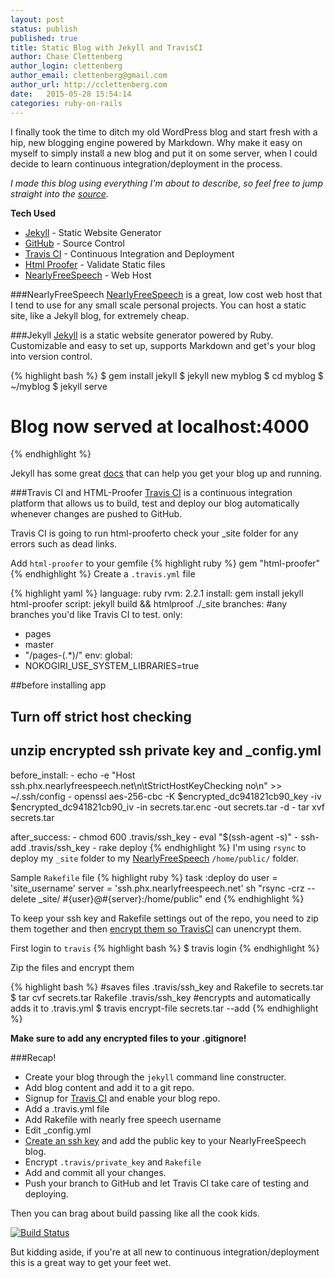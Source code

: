 ```yaml
---
layout: post
status: publish
published: true
title: Static Blog with Jekyll and TravisCI
author: Chase Clettenberg
author_login: clettenberg
author_email: clettenberg@gmail.com
author_url: http://cclettenberg.com
date:   2015-05-28 15:54:14
categories: ruby-on-rails
---
```


I finally took the time to ditch my old WordPress blog and start fresh with
a hip, new blogging engine powered by Markdown. Why make it easy on myself to
simply install a new blog and put it on some server, when I could decide to learn
continuous integration/deployment in the process.

*I made this blog using everything I'm about to describe, so feel free to jump straight into the [source](https://github.com/cacqw7/blog).*

**Tech Used**

 - [Jekyll](http://jekyllrb.com/) - Static Website Generator
 - [GitHub](http://github.com/) - Source Control
 - [Travis CI](https://travis-ci.org/) - Continuous Integration and Deployment
 - [Html Proofer](https://github.com/gjtorikian/html-proofer) - Validate Static files
 - [NearlyFreeSpeech](https://www.nearlyfreespeech.net/) - Web Host



###NearlyFreeSpeech
[NearlyFreeSpeech](http://nearlyfreespeech.net) is a great, low cost web host that I tend to use for any small scale personal projects. You can host a static site, like a Jekyll blog, for extremely cheap.

###Jekyll
[Jekyll](http://jekyllrb.com/) is a static website generator powered by Ruby. Customizable and easy to set up, supports Markdown and get's your blog into version control.

{% highlight bash %}
$ gem install jekyll
$ jekyll new myblog
$ cd myblog
$ ~/myblog $ jekyll serve
# Blog now served at localhost:4000
{% endhighlight %}

Jekyll has some great [docs](http://jekyllrb.com/docs/usage/) that can help you get your blog up and running.

###Travis CI and HTML-Proofer
[Travis CI](https://travis-ci.org/) is a continuous integration platform that allows us to build, test and deploy our blog automatically whenever changes are pushed to GitHub.

Travis CI is going to run html-prooferto check your _site folder for any errors such as dead links.

Add `html-proofer` to your gemfile
{% highlight ruby %}
gem "html-proofer"
{% endhighlight %}
Create a `.travis.yml` file

{% highlight yaml %}
language: ruby
rvm: 2.2.1
install: gem install jekyll html-proofer
script: jekyll build && htmlproof ./_site
branches:
  #any branches you'd like Travis CI to test.
  only:
  - pages
  - master
  - "/pages-(.*)/"
env:
  global:
  - NOKOGIRI_USE_SYSTEM_LIBRARIES=true

##before installing app
## Turn off strict host checking
## unzip encrypted ssh private key and _config.yml
before_install:
    - echo -e "Host ssh.phx.nearlyfreespeech.net\n\tStrictHostKeyChecking no\n" >> ~/.ssh/config
    - openssl aes-256-cbc -K $encrypted_dc941821cb90_key -iv $encrypted_dc941821cb90_iv
      -in secrets.tar.enc -out secrets.tar -d
    - tar xvf secrets.tar

after_success:
    - chmod 600 .travis/ssh_key
    - eval "$(ssh-agent -s)"
    - ssh-add .travis/ssh_key
    - rake deploy
{% endhighlight %}
I'm using `rsync` to deploy my `_site` folder to my [NearlyFreeSpeech](http://nearlyfreespeech.net) `/home/public/` folder.

Sample `Rakefile` file
{% highlight ruby %}
task :deploy do
  user = 'site_username'
  server = 'ssh.phx.nearlyfreespeech.net'
  sh "rsync -crz --delete _site/ #{user}@#{server}:/home/public"
end
{% endhighlight %}



To keep your ssh key and Rakefile settings out of the repo, you need to zip them together and then [encrypt them so TravisCI](http://docs.travis-ci.com/user/encrypting-files/) can unencrypt them.

First login to `travis`
{% highlight bash %}
$ travis login
{% endhighlight %}

Zip the files and encrypt them

{% highlight bash %}
#saves files .travis/ssh_key and Rakefile to secrets.tar
$ tar cvf secrets.tar Rakefile .travis/ssh_key
#encrypts and automatically adds it to .travis.yml
$ travis encrypt-file secrets.tar --add
{% endhighlight %}

**Make sure to add any encrypted files to your .gitignore!**

###Recap!

* Create your blog through the `jekyll` command line constructer.
* Add blog content and add it to a git repo.
* Signup for [Travis CI](http://travis-ci.org) and enable your blog repo.
* Add a .travis.yml file
* Add Rakefile with nearly free speech username
* Edit _config.yml
* [Create an ssh key](https://help.github.com/articles/generating-ssh-keys/) and add the public key to your NearlyFreeSpeech blog.
* Encrypt `.travis/private_key` and `Rakefile`
* Add and commit all your changes.
* Push your branch to GitHub and let Travis CI take care of testing and deploying.

Then you can brag about build passing like all the cook kids.

[![Build Status](https://travis-ci.org/cacqw7/blog.svg?branch=master)](https://travis-ci.org/cacqw7/blog)

But kidding aside, if you're at all new to continuous integration/deployment this is a great way to get your feet wet.
